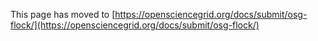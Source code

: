 [title]: - "Submit Node Flocking to OSG"

This page has moved to [https://opensciencegrid.org/docs/submit/osg-flock/](https://opensciencegrid.org/docs/submit/osg-flock/)


